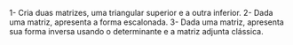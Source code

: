 1- Cria duas matrizes, uma triangular superior e a outra inferior.
2- Dada uma matriz, apresenta a forma escalonada.
3- Dada uma matriz, apresenta sua forma inversa usando o determinante e a matriz adjunta clássica.
